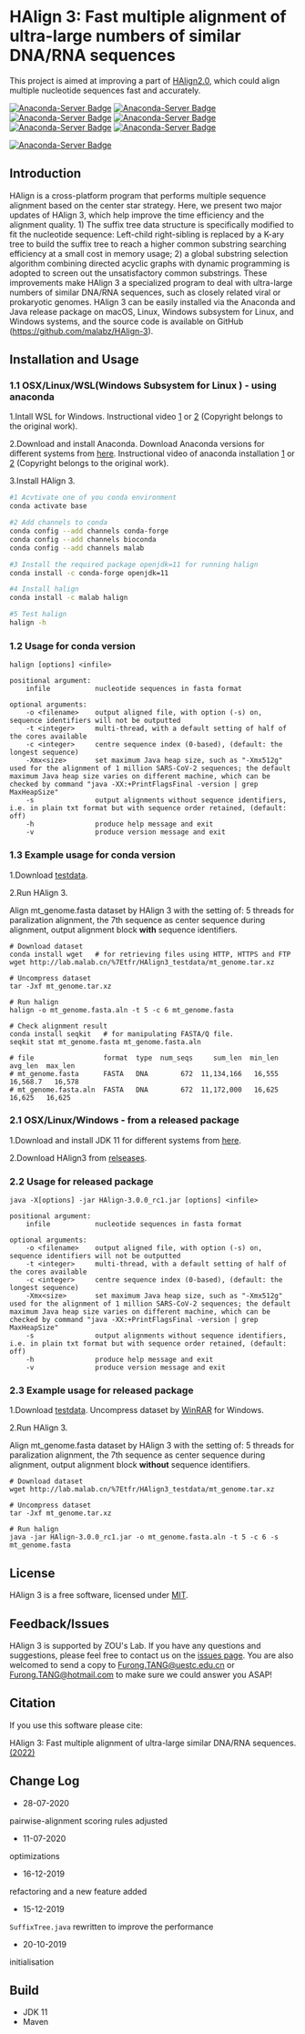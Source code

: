 # HAlign 3: Fast multiple alignment of ultra-large numbers of similar DNA/RNA sequences

This project is aimed at improving a part of [HAlign2.0](https://github.com/malabz/HAlign-2), which could align multiple nucleotide sequences fast and accurately.

[![Anaconda-Server Badge](https://anaconda.org/malab/halign/badges/version.svg)](https://anaconda.org/malab/halign)
[![Anaconda-Server Badge](https://anaconda.org/malab/halign/badges/latest_release_date.svg)](https://anaconda.org/malab/halign)
[![Anaconda-Server Badge](https://anaconda.org/malab/halign/badges/latest_release_relative_date.svg)](https://anaconda.org/malab/halign)
[![Anaconda-Server Badge](https://anaconda.org/malab/halign/badges/platforms.svg)](https://anaconda.org/malab/halign)
[![Anaconda-Server Badge](https://anaconda.org/malab/halign/badges/license.svg)](https://anaconda.org/malab/halign)
[![Anaconda-Server Badge](https://anaconda.org/malab/halign/badges/installer/conda.svg)](https://anaconda.org/malab/halign)

[![Anaconda-Server Badge](https://img.shields.io/badge/downloads-45%20total-green.svg?style=flat-square)](https://anaconda.org/malab/halign)

## Introduction

HAlign is a cross-platform program that performs multiple sequence alignment based on the center star strategy. Here, we present two major updates of HAlign 3, which help improve the time efficiency and the alignment quality. 1) The suffix tree data structure is specifically modified to fit the nucleotide sequence: Left-child right-sibling is replaced by a K-ary tree to build the suffix tree to reach a higher common substring searching efficiency at a small cost in memory usage; 2) a global substring selection algorithm combining directed acyclic graphs with dynamic programming is adopted to screen out the unsatisfactory common substrings. These improvements make HAlign 3 a specialized program to deal with ultra-large numbers of similar DNA/RNA sequences, such as closely related viral or prokaryotic genomes. HAlign 3 can be easily installed via the Anaconda and Java release package on macOS, Linux, Windows subsystem for Linux, and Windows systems, and the source code is available on GitHub (https://github.com/malabz/HAlign-3).


## Installation and Usage

### 1.1 OSX/Linux/WSL(Windows Subsystem for Linux ) - using anaconda
1.Intall WSL for Windows. Instructional video [1](https://www.youtube.com/watch?v=X-DHaQLrBi8&t=5s) or [2](http://lab.malab.cn/%7Etfr/1.mp4) (Copyright belongs to the original work).

2.Download and install Anaconda. Download Anaconda versions for different systems from [here](https://www.anaconda.com/products/distribution#Downloads). Instructional video of anaconda installation [1](https://www.youtube.com/watch?v=AshsPB3KT-E) or [2](http://lab.malab.cn/%7Etfr/Install_anaconda_in_Linux.mp4) (Copyright belongs to the original work).

3.Install HAlign 3.

```bash
#1 Acvtivate one of you conda environment
conda activate base

#2 Add channels to conda
conda config --add channels conda-forge
conda config --add channels bioconda
conda config --add channels malab

#3 Install the required package openjdk=11 for running halign
conda install -c conda-forge openjdk=11

#4 Install halign
conda install -c malab halign

#5 Test halign
halign -h
```



### 1.2 Usage for conda version

```
halign [options] <infile>
```

```
positional argument: 
    infile           nucleotide sequences in fasta format

optional arguments: 
    -o <filename>    output aligned file, with option (-s) on, sequence identifiers will not be outputted
    -t <integer>     multi-thread, with a default setting of half of the cores available
    -c <integer>     centre sequence index (0-based), (default: the longest sequence)
    -Xmx<size>       set maximum Java heap size, such as "-Xmx512g" used for the alignment of 1 million SARS-CoV-2 sequences; the default maximum Java heap size varies on different machine, which can be checked by command "java -XX:+PrintFlagsFinal -version | grep MaxHeapSize"
    -s               output alignments without sequence identifiers, i.e. in plain txt format but with sequence order retained, (default: off)
    -h               produce help message and exit
    -v               produce version message and exit
```



### 1.3 Example usage for conda version

1.Download [testdata](https://github.com/malabz/HAlign-3/tree/main/dataset).

2.Run HAlign 3.

Align mt_genome.fasta dataset by HAlign 3 with the setting of: 5 threads for paralization alignment, the 7th sequence as center sequence during alignment, output alignment block **with** sequence identifiers.

```shell
# Download dataset
conda install wget   # for retrieving files using HTTP, HTTPS and FTP
wget http://lab.malab.cn/%7Etfr/HAlign3_testdata/mt_genome.tar.xz

# Uncompress dataset
tar -Jxf mt_genome.tar.xz

# Run halign
halign -o mt_genome.fasta.aln -t 5 -c 6 mt_genome.fasta

# Check alignment result
conda install seqkit   # for manipulating FASTA/Q file.
seqkit stat mt_genome.fasta mt_genome.fasta.aln

# file                 format  type  num_seqs     sum_len  min_len   avg_len  max_len
# mt_genome.fasta      FASTA   DNA        672  11,134,166   16,555  16,568.7   16,578
# mt_genome.fasta.aln  FASTA   DNA        672  11,172,000   16,625    16,625   16,625
```







### 2.1 OSX/Linux/Windows - from a released package
1.Download and install  JDK 11 for different systems from [here](https://www.oracle.com/java/technologies/javase/jdk11-archive-downloads.html).  

2.Download HAlign3 from [relseases](https://github.com/malabz/HAlign-3/releases/download/v3.0.0-rc1/HAlign-3.0.0_rc1.jar).



### 2.2 Usage for released package

```
java -X[options] -jar HAlign-3.0.0_rc1.jar [options] <infile>
```

```
positional argument: 
    infile           nucleotide sequences in fasta format

optional arguments: 
    -o <filename>    output aligned file, with option (-s) on, sequence identifiers will not be outputted
    -t <integer>     multi-thread, with a default setting of half of the cores available
    -c <integer>     centre sequence index (0-based), (default: the longest sequence)
    -Xmx<size>       set maximum Java heap size, such as "-Xmx512g" used for the alignment of 1 million SARS-CoV-2 sequences; the default maximum Java heap size varies on different machine, which can be checked by command "java -XX:+PrintFlagsFinal -version | grep MaxHeapSize"
    -s               output alignments without sequence identifiers, i.e. in plain txt format but with sequence order retained, (default: off)
    -h               produce help message and exit
    -v               produce version message and exit
```



### 2.3 Example usage for released package

1.Download [testdata](https://github.com/malabz/HAlign-3/tree/main/dataset). Uncompress dataset by [WinRAR](https://www.win-rar.com/start.html?&L=0) for Windows.

2.Run HAlign 3.

Align mt_genome.fasta dataset by HAlign 3 with the setting of: 5 threads for paralization alignment, the 7th sequence as center sequence during alignment, output alignment block **without** sequence identifiers.

```shell
# Download dataset
wget http://lab.malab.cn/%7Etfr/HAlign3_testdata/mt_genome.tar.xz

# Uncompress dataset
tar -Jxf mt_genome.tar.xz

# Run halign
java -jar HAlign-3.0.0_rc1.jar -o mt_genome.fasta.aln -t 5 -c 6 -s mt_genome.fasta
```



## License

HAlign 3 is a free software, licensed under [MIT](https://github.com/malabz/HAlign-3/blob/main/LICENSE).



## Feedback/Issues

HAlign 3 is supported by ZOU's Lab. If you have any questions and suggestions, please feel free to contact us on the [issues page](https://github.com/malabz/HAlign-3/issues). You are also welcomed to send a copy to Furong.TANG@uestc.edu.cn or Furong.TANG@hotmail.com to make sure we could answer you ASAP! 



## Citation

If you use this software please cite:

HAlign 3: Fast multiple alignment of ultra-large similar DNA/RNA sequences. [(2022)]()



## Change Log

* 28-07-2020

pairwise-alignment scoring rules adjusted

* 11-07-2020

optimizations

* 16-12-2019

refactoring and a new feature added

* 15-12-2019

`SuffixTree.java` rewritten to improve the performance

* 20-10-2019

initialisation



## Build

- JDK 11
- Maven
